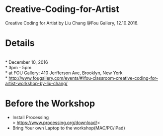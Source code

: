 # Creative-Coding-for-Artist
Creative Coding for Artist by Liu Chang @Fou Gallery, 12.10.2016. 

# Details
<br> *  December 10, 2016
<br> *  3pm - 5pm
<br> *  at FOU Gallery: 410 Jerfferson Ave, Brooklyn, New York
<br> *  http://www.fougallery.com/events/#/fou-classroom-creative-coding-for-artist-workshop-by-liu-chang/

# Before the Workshop
* Install Processing
<br> > https://www.processing.org/download/<
* Bring Your own Laptop to the workshop(MAC/PC/iPad)

